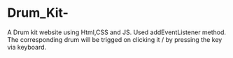 # Drum_Kit-
A Drum kit website using Html,CSS and JS. Used addEventListener method. The corresponding drum will be trigged on clicking it / by pressing the key via keyboard.
